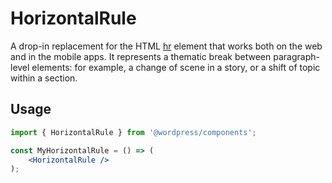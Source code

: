 # HorizontalRule

A drop-in replacement for the HTML [hr](https://developer.mozilla.org/en-US/docs/Web/HTML/Element/hr) element that works both on the web and in the mobile apps. It represents a thematic break between paragraph-level elements: for example, a change of scene in a story, or a shift of topic within a section.

## Usage

```jsx
import { HorizontalRule } from '@wordpress/components';

const MyHorizontalRule = () => (
	<HorizontalRule />
);
```
